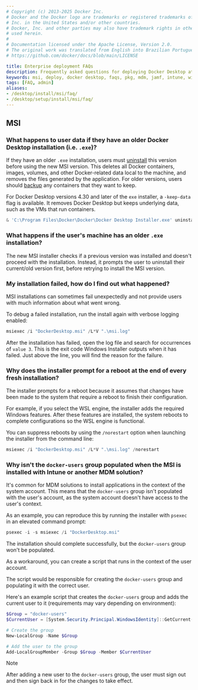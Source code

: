 ```yaml
---
# Copyright (c) 2013-2025 Docker Inc.
# Docker and the Docker logo are trademarks or registered trademarks of Docker,
# Inc. in the United States and/or other countries.
# Docker, Inc. and other parties may also have trademark rights in other terms
# used herein.
#
# Documentation licensed under the Apache License, Version 2.0.
# The original work was translated from English into Brazilian Portuguese.
# https://github.com/docker/docs/blob/main/LICENSE

title: Enterprise deployment FAQs
description: Frequently asked questions for deploying Docker Desktop at scale
keywords: msi, deploy, docker desktop, faqs, pkg, mdm, jamf, intune, windows, mac, enterprise, admin
tags: [FAQ, admin]
aliases:
- /desktop/install/msi/faq/
- /desktop/setup/install/msi/faq/
---
```

## MSI

### What happens to user data if they have an older Docker Desktop installation (i.e. `.exe`)?

If they have an older `.exe` installation, users must [uninstall](/manuals/desktop/uninstall.md) this version before using the new MSI version. This deletes all Docker containers, images, volumes, and other Docker-related data local to the machine, and removes the files generated by the application. For older versions, users should [backup](/manuals/desktop/settings-and-maintenance/backup-and-restore.md) any containers that they want to keep.

For Docker Desktop versions 4.30 and later of the `exe` installer, a `-keep-data` flag is available. It removes Docker Desktop but keeps underlying data, such as the VMs that run containers.

```powershell
& 'C:\Program Files\Docker\Docker\Docker Desktop Installer.exe' uninstall -keep-data
```

### What happens if the user's machine has an older `.exe` installation?

The new MSI installer checks if a previous version was installed and doesn't proceed with the installation. Instead, it prompts the user to uninstall their current/old version first, before retrying to install the MSI version.

### My installation failed, how do I find out what happened?

MSI installations can sometimes fail unexpectedly and not provide users with much information about what went wrong.

To debug a failed installation, run the install again with verbose logging enabled:

```powershell
msiexec /i "DockerDesktop.msi" /L*V ".\msi.log"
```

After the installation has failed, open the log file and search for occurrences of `value 3`. This is the exit code Windows Installer outputs when it has failed. Just above the line, you will find the reason for the failure.

### Why does the installer prompt for a reboot at the end of every fresh installation?

The installer prompts for a reboot because it assumes that changes have been made to the system that require a reboot to finish their configuration.

For example, if you select the WSL engine, the installer adds the required Windows features. After these features are installed, the system reboots to complete configurations so the WSL engine is functional.

You can suppress reboots by using the `/norestart` option when launching the installer from the command line:

```powershell
msiexec /i "DockerDesktop.msi" /L*V ".\msi.log" /norestart
```

### Why isn't the `docker-users` group populated when the MSI is installed with Intune or another MDM solution?

It's common for MDM solutions to install applications in the context of the system account. This means that the `docker-users` group isn't populated with the user's account, as the system account doesn't have access to the user's context.

As an example, you can reproduce this by running the installer with `psexec` in an elevated command prompt:

```powershell
psexec -i -s msiexec /i "DockerDesktop.msi"
```
The installation should complete successfully, but the `docker-users` group won't be populated.

As a workaround, you can create a script that runs in the context of the user account.

The script would be responsible for creating the `docker-users` group and populating it with the correct user.

Here's an example script that creates the `docker-users` group and adds the current user to it (requirements may vary depending on environment):

```powershell
$Group = "docker-users"
$CurrentUser = [System.Security.Principal.WindowsIdentity]::GetCurrent().Name

# Create the group
New-LocalGroup -Name $Group

# Add the user to the group
Add-LocalGroupMember -Group $Group -Member $CurrentUser
```

> [!NOTE]
>
> After adding a new user to the `docker-users` group, the user must sign out and then sign back in for the changes to take effect.
